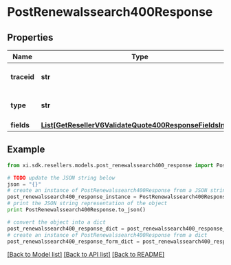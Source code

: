 # PostRenewalssearch400Response


## Properties

Name | Type | Description | Notes
------------ | ------------- | ------------- | -------------
**traceid** | **str** | Unique Id to identify error. | [optional] 
**type** | **str** | Describes the type of the error. | [optional] 
**fields** | [**List[GetResellerV6ValidateQuote400ResponseFieldsInner]**](GetResellerV6ValidateQuote400ResponseFieldsInner.md) |  | [optional] 

## Example

```python
from xi.sdk.resellers.models.post_renewalssearch400_response import PostRenewalssearch400Response

# TODO update the JSON string below
json = "{}"
# create an instance of PostRenewalssearch400Response from a JSON string
post_renewalssearch400_response_instance = PostRenewalssearch400Response.from_json(json)
# print the JSON string representation of the object
print PostRenewalssearch400Response.to_json()

# convert the object into a dict
post_renewalssearch400_response_dict = post_renewalssearch400_response_instance.to_dict()
# create an instance of PostRenewalssearch400Response from a dict
post_renewalssearch400_response_form_dict = post_renewalssearch400_response.from_dict(post_renewalssearch400_response_dict)
```
[[Back to Model list]](../README.md#documentation-for-models) [[Back to API list]](../README.md#documentation-for-api-endpoints) [[Back to README]](../README.md)


